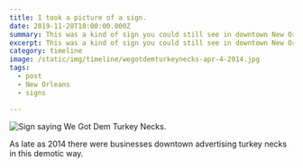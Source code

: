```yaml
---
title: I took a picture of a sign.
date: 2019-11-28T18:00:00.000Z
summary: This was a kind of sign you could still see in downtown New Orleans in 2014.
excerpt: This was a kind of sign you could still see in downtown New Orleans in 2014.
category: timeline
image: /static/img/timeline/wegotdemturkeynecks-apr-4-2014.jpg
tags:
  - post
  - New Orleans
  - signs

---
```


![Sign saying We Got Dem Turkey Necks.](/static/img/timeline/wegotdemturkeynecks-apr-4-2014.jpg "Sign saying We Got Dem Turkey Necks.")

As late as 2014 there were businesses downtown advertising turkey necks in this demotic way.

